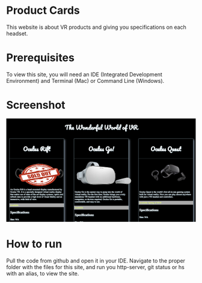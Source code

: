 
# Product Cards  
This website is about VR products and giving you specifications on each headset.  

# Prerequisites
To view this site, you will  need an IDE (Integrated Development Environment) and Terminal (Mac) or Command Line (Windows).  

# Screenshot  
![different VR headsets](https://raw.githubusercontent.com/Dev-Davis/product-cards/master/product-cards-screenshot.png "VR Headsets")  

# How to run
Pull the code from github and open it in your IDE. Navigate to the proper folder with the files for this site, and run you http-server, git status or hs with an alias, to view the site.


